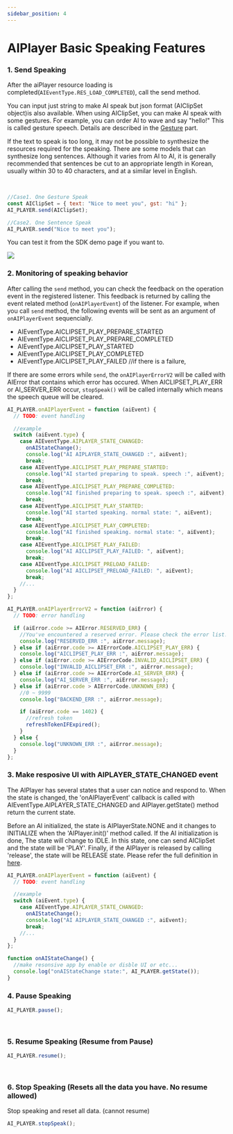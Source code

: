 ```yaml
---
sidebar_position: 4
---
```


# AIPlayer Basic Speaking Features

### 1. Send Speaking

After the aiPlayer resource loading is completed(`AIEventType.RES_LOAD_COMPLETED`), call the send method.

You can input just string to make AI speak but json format (AIClipSet object)is also available. When using AIClipSet, you can make AI speak with some gestures. For example, you can order AI to wave and say "hello!" This is called gesture speech. Details are described in the [Gesture](../aiplayer/advanced-features#2-gesture) part.

If the text to speak is too long, it may not be possible to synthesize the resources required for the speaking. There are some models that can synthesize long sentences. Although it varies from AI to AI, it is generally recommended that sentences be cut to an appropriate length in Korean, usually within 30 to 40 characters, and at a similar level in English.

<br/>

```javascript
//Case1. One Gesture Speak
const AIClipSet = { text: "Nice to meet you", gst: "hi" };
AI_PLAYER.send(AIClipSet);

//Case2. One Sentence Speak
AI_PLAYER.send("Nice to meet you");
```

You can test it from the SDK demo page if you want to.

<img src="/img/aihuman/web/sdk_demo_03_r1.png" />

<br/>

### 2. Monitoring of speaking behavior

After calling the `send` method, you can check the feedback on the operation event in the registered listener. This feedback is returned by calling the event related method (`onAIPlayerEvent`) of the listener. For example, when you call `send` method, the following events will be sent as an argument of `onAIPlayerEvent` sequencially.

- AIEventType.AICLIPSET_PLAY_PREPARE_STARTED
- AIEventType.AICLIPSET_PLAY_PREPARE_COMPLETED
- AIEventType.AICLIPSET_PLAY_STARTED
- AIEventType.AICLIPSET_PLAY_COMPLETED
- AIEventType.AICLIPSET_PLAY_FAILED //if there is a failure,

If there are some errors while `send`, the `onAIPlayerErrorV2` will be called with AIError that contains which error has occured. When AICLIPSET_PLAY_ERR or AI_SERVER_ERR occur, `stopSpeak()` will be called internally which means the speech queue will be cleared.

```javascript
AI_PLAYER.onAIPlayerEvent = function (aiEvent) {
  // TODO: event handling

  //example
  switch (aiEvent.type) {
    case AIEventType.AIPLAYER_STATE_CHANGED:
      onAIStateChange();
      console.log("AI AIPLAYER_STATE_CHANGED :", aiEvent);
      break;
    case AIEventType.AICLIPSET_PLAY_PREPARE_STARTED:
      console.log("AI started preparing to speak. speech :", aiEvent);
      break;
    case AIEventType.AICLIPSET_PLAY_PREPARE_COMPLETED:
      console.log("AI finished preparing to speak. speech :", aiEvent);
      break;
    case AIEventType.AICLIPSET_PLAY_STARTED:
      console.log("AI started speaking. normal state: ", aiEvent);
      break;
    case AIEventType.AICLIPSET_PLAY_COMPLETED:
      console.log("AI finished speaking. normal state: ", aiEvent);
      break;
    case AIEventType.AICLIPSET_PLAY_FAILED:
      console.log("AI AICLIPSET_PLAY_FAILED: ", aiEvent);
      break;
    case AIEventType.AICLIPSET_PRELOAD_FAILED:
      console.log("AI AICLIPSET_PRELOAD_FAILED: ", aiEvent);
      break;
    //...
  }
};

AI_PLAYER.onAIPlayerErrorV2 = function (aiError) {
  // TODO: error handling

  if (aiError.code >= AIError.RESERVED_ERR) {
    //You've encountered a reserved error. Please check the error list!
    console.log("RESERVED_ERR :", aiError.message);
  } else if (aiError.code >= AIErrorCode.AICLIPSET_PLAY_ERR) {
    console.log("AICLIPSET_PLAY_ERR :", aiError.message);
  } else if (aiError.code >= AIErrorCode.INVALID_AICLIPSET_ERR) {
    console.log("INVALID_AICLIPSET_ERR :", aiError.message);
  } else if (aiError.code >= AIErrorCode.AI_SERVER_ERR) {
    console.log("AI_SERVER_ERR :", aiError.message);
  } else if (aiError.code > AIErrorCode.UNKNOWN_ERR) {
    //0 ~ 9999
    console.log("BACKEND_ERR :", aiError.message);

    if (aiError.code == 1402) {
      //refresh token
      refreshTokenIFExpired();
    }
  } else {
    console.log("UNKNOWN_ERR :", aiError.message);
  }
};
```

### 3. Make resposive UI with AIPLAYER_STATE_CHANGED event

The AIPlayer has several states that a user can notice and respond to. When the state is changed, the 'onAIPlayerEvent' callback is called with AIEventType.AIPLAYER_STATE_CHANGED and AIPlayer.getState() method return the current state.

Before an AI initialized, the state is AIPlayerState.NONE and it changes to INITIALIZE when the 'AIPlayer.init()' method called. If the AI initialization is done, The state will change to IDLE. In this state, one can send AIClipSet and the state will be 'PLAY'. Finally, if the AIPlayer is released by calling 'release', the state will be RELEASE state. Please refer the full definition in [here](../apis/aiplayer-data#5-aiplayerstate).

```javascript
AI_PLAYER.onAIPlayerEvent = function (aiEvent) {
  // TODO: event handling

  //example
  switch (aiEvent.type) {
    case AIEventType.AIPLAYER_STATE_CHANGED:
      onAIStateChange();
      console.log("AI AIPLAYER_STATE_CHANGED :", aiEvent);
      break;
    //...
  }
};

function onAIStateChange() {
  //make resonsive app by enable or disble UI or etc...
  console.log("onAIStateChange state:", AI_PLAYER.getState());
}
```

### 4. Pause Speaking

```javascript
AI_PLAYER.pause();
```

<br/>

### 5. Resume Speaking (Resume from Pause)

```javascript
AI_PLAYER.resume();
```

<br/>

### 6. Stop Speaking (Resets all the data you have. No resume allowed)

Stop speaking and reset all data. (cannot resume)

```javascript
AI_PLAYER.stopSpeak();
```

<br/>
